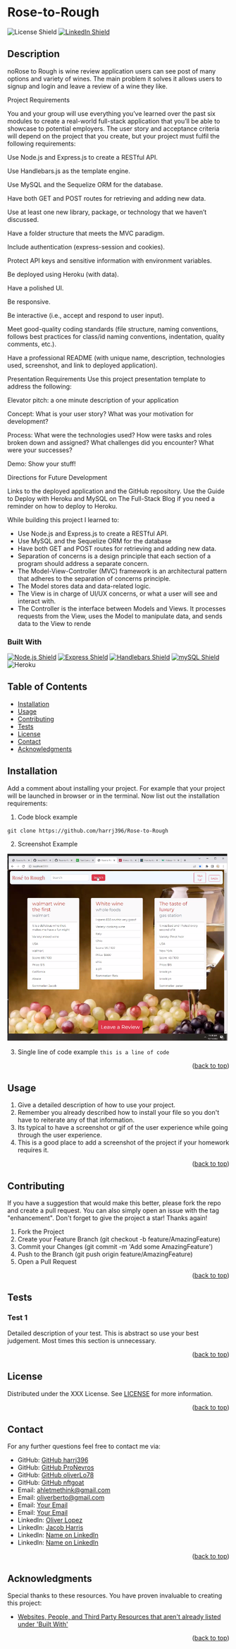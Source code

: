 # Rose-to-Rough

<!-- Dont forget to add the license you used and link your linkedin -->
![License Shield](https://img.shields.io/badge/License-MIT-success?style=for-the-badge)
[![LinkedIn Shield](https://img.shields.io/badge/LinkedIn-555555?style=for-the-badge&logo=linkedin)](https://www.linkedin.com/in/oliver-lopez78/)

## Description

noRose to Rough is wine review application users can see post of many options and variety of wines. The main problem it solves it allows users to signup and login and leave a review of a wine they like.

Project Requirements

You and your group will use everything you’ve learned over the past six modules to create a real-world full-stack application that you’ll be able to showcase to potential employers. The user story and acceptance criteria will depend on the project that you create, but your project must fulfil the following requirements:

Use Node.js and Express.js to create a RESTful API.

Use Handlebars.js as the template engine.

Use MySQL and the Sequelize ORM for the database.

Have both GET and POST routes for retrieving and adding new data.

Use at least one new library, package, or technology that we haven’t discussed.

Have a folder structure that meets the MVC paradigm.

Include authentication (express-session and cookies).

Protect API keys and sensitive information with environment variables.

Be deployed using Heroku (with data).

Have a polished UI.

Be responsive.

Be interactive (i.e., accept and respond to user input).

Meet good-quality coding standards (file structure, naming conventions, follows best practices for class/id naming conventions, indentation, quality comments, etc.).

Have a professional README (with unique name, description, technologies used, screenshot, and link to deployed application).

Presentation Requirements
Use this project presentation template to address the following:

Elevator pitch: a one minute description of your application

Concept: What is your user story? What was your motivation for development?

Process: What were the technologies used? How were tasks and roles broken down and assigned? What challenges did you encounter? What were your successes?

Demo: Show your stuff!

Directions for Future Development

Links to the deployed application and the GitHub repository. Use the Guide to Deploy with Heroku and MySQL on The Full-Stack Blog if you need a reminder on how to deploy to Heroku.

While building this project I learned to:

- Use Node.js and Express.js to create a RESTful API.
- Use MySQL and the Sequelize ORM for the database
- Have both GET and POST routes for retrieving and adding new data.
- Separation of concerns is a design principle that each section of a program   should address a separate concern.
- The Model-View-Controller (MVC) framework is an architectural pattern that adheres to the separation of concerns principle.
- The Model stores data and data-related logic.
- The View is in charge of UI/UX concerns, or what a user will see and interact with.
- The Controller is the interface between Models and Views. It processes requests from the View, uses the Model to manipulate data, and sends data to the View to rende

<!-- This section is optional, checkout out Shields_Library.md for pregenerated shields -->
### Built With

[![Node.js Shield](https://img.shields.io/badge/Node.js-339933?&style=for-the-badge&logo=node.js&logoColor=white)](https://nodejs.org/en/) 
[![Express Shield](https://img.shields.io/badge/Express-000000?&style=for-the-badge&logo=express&logoColor=white)](http://expressjs.com/) 
[![Handlebars Shield](https://img.shields.io/badge/Handlebars-E34F26?&style=for-the-badge&logo=handlebars.js&logoColor=white)](https://handlebarsjs.com/)
[![mySQL Shield](https://img.shields.io/badge/mySQL-4479A1?&style=for-the-badge&logo=mysql&logoColor=white)](https://www.mysql.com/)
![Heroku](https://img.shields.io/badge/heroku-%23430098.svg?style=for-the-badge&logo=heroku&logoColor=white)


## Table of Contents
- [Installation](#installation)
- [Usage](#usage)
- [Contributing](#contributing)
- [Tests](#tests)
- [License](#license)
- [Contact](#contact)
- [Acknowledgments](#acknowledgments)

## Installation
Add a comment about installing your project. For example that your project will be launched in browser or in the terminal. Now list out the installation requirements: 

1. Code block example
```
git clone https://github.com/harrj396/Rose-to-Rough
```
2. Screenshot Example

![example](/public/images/Screenshot%20HomePg.png)

3. Single line of code example `this is a line of code`
<p align="right">(<a href="#readme-top">back to top</a>)</p>

## Usage
1. Give a detailed description of how to use your project.
2. Remember you already described how to install your file so you don't have to reiterate any of that information.
3. Its typical to have a screenshot or gif of the user experience while going through the user experience.
4. This is a good place to add a screenshot of the project if your homework requires it.
<p align="right">(<a href="#readme-top">back to top</a>)</p>

## Contributing
If you have a suggestion that would make this better, please fork the repo and create a pull request. You can also simply open an issue with the tag "enhancement". Don't forget to give the project a star! Thanks again!

1. Fork the Project
2. Create your Feature Branch (git checkout -b feature/AmazingFeature)
3. Commit your Changes (git commit -m 'Add some AmazingFeature')
4. Push to the Branch (git push origin feature/AmazingFeature)
5. Open a Pull Request
<p align="right">(<a href="#readme-top">back to top</a>)</p>

## Tests

### Test 1
Detailed description of your test. This is abstract so use your best judgement. Most times this section is unnecessary.
<p align="right">(<a href="#readme-top">back to top</a>)</p>

## License

Distributed under the XXX License. See [LICENSE](./LICENSE) for more information.
<p align="right">(<a href="#readme-top">back to top</a>)</p>

## Contact

For any further questions feel free to contact me via:
- GitHub: [GitHub harrj396](https://github.com/harrj396)
- GitHub: [GitHub ProNevros](https://github.com/ProNevros)
- GitHub: [GitHub oliverLo78](https://github.com/oliverLo78)
- GitHub: [GitHub nftgoat](https://github.com/nftgoat)
- Email: [ahletmethink@gmail.com](mailto:ahletmethink@gmail.com)
- Email: [oliverberto@gmail.com](mailto:oliverberto@gmail.com)
- Email: [Your Email](mailto:oliverberto@gmail.com)
- Email: [Your Email](mailto:oliverberto@gmail.com)
- LinkedIn: [Oliver Lopez](https://www.linkedin.com/in/oliver-lopez78/)
- LinkedIn: [Jacob Harris](https://www.linkedin.com/in/jacob-harris-245119232/)
- LinkedIn: [Name on LinkedIn](https://www.linkedin.com/in/oliver-lopez78/)
- LinkedIn: [Name on LinkedIn](https://www.linkedin.com/in/oliver-lopez78/)
<p align="right">(<a href="#readme-top">back to top</a>)</p>

## Acknowledgments

Special thanks to these resources. You have proven invaluable to creating this project:
- [Websites, People, and Third Party Resources that aren't already listed under 'Built With'](#)
<p align="right">(<a href="#readme-top">back to top</a>)</p>
